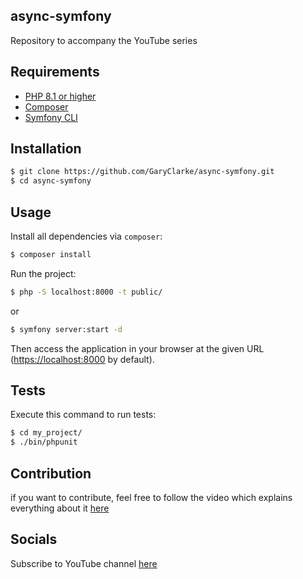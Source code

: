 async-symfony
-------------

Repository to accompany the YouTube series

Requirements
------------
- [PHP 8.1 or higher](https://www.php.net/downloads.php)
- [Composer](https://getcomposer.org/)
- [Symfony CLI](https://symfony.com/download)
<!-- - [Docker](https://www.docker.com/) -->

Installation
------------
```bash
$ git clone https://github.com/GaryClarke/async-symfony.git
$ cd async-symfony
```

Usage
-----
Install all dependencies via `composer`:

```bash
$ composer install
```
Run the project:

```bash
$ php -S localhost:8000 -t public/
```
or

```bash
$ symfony server:start -d
```

Then access the application in your browser at the given URL (<https://localhost:8000> by default).

Tests
-----
Execute this command to run tests:

```bash
$ cd my_project/
$ ./bin/phpunit
```

## Contribution
if you want to contribute, feel free to follow the video which explains everything about it [here](https://www.youtube.com/watch?v=s_foKPUz62w)


## Socials

Subscribe to YouTube channel [here](https://www.youtube.com/c/GaryClarkeTech/featured)
